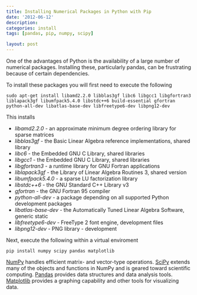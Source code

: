 ```yaml
---
title: Installing Numerical Packages in Python with Pip
date: '2012-06-12'
description:
categories: install
tags: [pandas, pip, numpy, scipy]

layout: post
---
```


One of the advantages of Python is the availability of a large number of numerical packages. Installing these, particularly pandas, can be frustrating because of certain dependencies.

To install these packages you will first need to execute the following

    sudo apt-get install libamd2.2.0 libblas3gf libc6 libgcc1 libgfortran3 liblapack3gf libumfpack5.4.0 libstdc++6 build-essential gfortran python-all-dev libatlas-base-dev libfreetype6-dev libpng12-dev

This installs

* *libamd2.2.0* - an approximate minimum degree ordering library for sparse matrices
* *libblas3gf* - the Basic Linear Algebra reference implementations, shared library
* *libc6* - the Embedded GNU C Library, shared libraries
* *libgcc1* - the Embedded GNU C Library, shared libraries
* *libgfortran3* - a runtime library for GNU Fortran applications
* *liblapack3gf* - the Library of Linear Algebra Routines 3, shared version
* *libumfpack5.4.0* - a sparse LU factorization library
* *libstdc++6* - the GNU Standard C++ Library v3
* *gfortran* - the GNU Fortran 95 compiler
* *python-all-dev* - a package depending on all supported Python development packages 
* *libatlas-base-dev* - the Automatically Tuned Linear Algebra Software, generic static
* *libfreetype6-dev* - FreeType 2 font engine, development files
* *libpng12-dev* - PNG library - development

Next, execute the following within a virtual enviroment

    pip install numpy scipy pandas matplotlib

[NumPy](http://numpy.scipy.org) handles efficient matrix- and vector-type operations. [SciPy](http://www.scipy.org/) extends many of the objects and functions in NumPy and is 
geared toward scientific computing. [Pandas](http://pandas.pydata.org/) provides data structures and data analysis tools. [Matplotlib](http://matplotlib.sourceforge.net/) provides a 
graphing capability and other tools for visualizing data.


